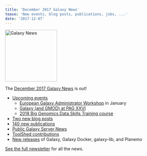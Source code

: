 ```yaml
---
title: 'December 2017 Galaxy News'
tease: 'New events, blog posts, publications, jobs, ...'
date: '2017-12-07'
---
```

[<img class="float-right" src="/src/images/galaxy-logos/GalaxyNews.png" alt="Galaxy News" width="170" />](/src/galaxy-updates/2017-12/index.md>)

The [December 2017 Galaxy News](/src/galaxy-updates/2017-12/index.md) is out!

* [Upcoming events](/src/galaxy-updates/2017-12/index.md#events)
  * [European Galaxy Administrator Workshop](/src/galaxy-updates/2017-12/index.md#european-galaxy-administrator-workshop) in January
  * [Galaxy (and GMOD) at PAG XXVI](/src/galaxy-updates/2017-12/index.md#galaxy-and-gmod-at-plant-and-animal-genome-xxvi)
  * [2018 Big Genomics Data Skills Training course](/src/galaxy-updates/2017-12/#2018-big-genomics-data-skills-training-course)
* [Two new blog posts](/src/galaxy-updates/2017-12/index.md#new-galactic-blog-entries)
* [140 new publications](/src/galaxy-updates/2017-12/index.md#publications)
* [Public Galaxy Server News](/src/galaxy-updates/2017-12/index.md#public-galaxy-server-news)
* [ToolShed contributions](/src/galaxy-updates/2017-12/index.md#toolshed-contributions)
* [New releases](/src/galaxy-updates/2017-12/index.md#releases) of Galaxy, Galaxy Docker, galaxy-lib, and Planemo

[See the full newsletter](/src/galaxy-updates/2017-12/index.md) for all the news.
